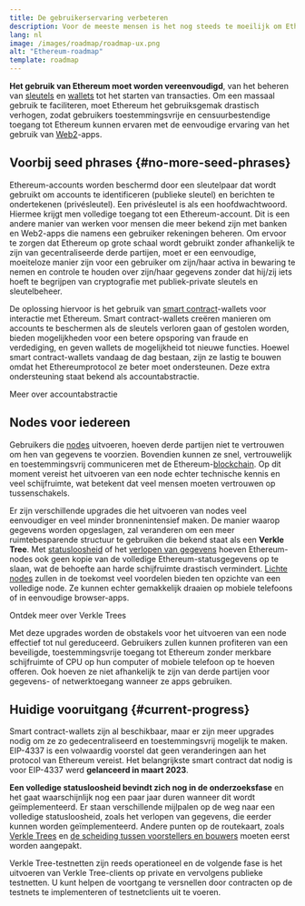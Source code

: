 ```yaml
---
title: De gebruikerservaring verbeteren
description: Voor de meeste mensen is het nog steeds te moeilijk om Ethereum te gebruiken. Om een massaal gebruik aan te moedigen, moet Ethereum de toegangsbarrières drastisch verlagen. Gebruikers moeten kunnen profiteren van gedecentraliseerde, toestemmingsvrije en censuurbestendige toegang tot Ethereum, maar dit moet net zo eenvoudig zijn als het gebruik van een traditionele web2-app.
lang: nl
image: /images/roadmap/roadmap-ux.png
alt: "Ethereum-roadmap"
template: roadmap
---
```


**Het gebruik van Ethereum moet worden vereenvoudigd**, van het beheren van [sleutels](/glossary/#key) en [wallets](/glossary/#wallet) tot het starten van transacties. Om een massaal gebruik te faciliteren, moet Ethereum het gebruiksgemak drastisch verhogen, zodat gebruikers toestemmingsvrije en censuurbestendige toegang tot Ethereum kunnen ervaren met de eenvoudige ervaring van het gebruik van [Web2](/glossary/#web2)-apps.

## Voorbij seed phrases {#no-more-seed-phrases}

Ethereum-accounts worden beschermd door een sleutelpaar dat wordt gebruikt om accounts te identificeren (publieke sleutel) en berichten te ondertekenen (privésleutel). Een privésleutel is als een hoofdwachtwoord. Hiermee krijgt men volledige toegang tot een Ethereum-account. Dit is een andere manier van werken voor mensen die meer bekend zijn met banken en Web2-apps die namens een gebruiker rekeningen beheren. Om ervoor te zorgen dat Ethereum op grote schaal wordt gebruikt zonder afhankelijk te zijn van gecentraliseerde derde partijen, moet er een eenvoudige, moeiteloze manier zijn voor een gebruiker om zijn/haar activa in bewaring te nemen en controle te houden over zijn/haar gegevens zonder dat hij/zij iets hoeft te begrijpen van cryptografie met publiek-private sleutels en sleutelbeheer.

De oplossing hiervoor is het gebruik van [smart contract](/glossary/#smart-contract)-wallets voor interactie met Ethereum. Smart contract-wallets creëren manieren om accounts te beschermen als de sleutels verloren gaan of gestolen worden, bieden mogelijkheden voor een betere opsporing van fraude en verdediging, en geven wallets de mogelijkheid tot nieuwe functies. Hoewel smart contract-wallets vandaag de dag bestaan, zijn ze lastig te bouwen omdat het Ethereumprotocol ze beter moet ondersteunen. Deze extra ondersteuning staat bekend als accountabstractie.

<ButtonLink variant="outline-color" href="/roadmap/account-abstraction/">Meer over accountabstractie</ButtonLink>

## Nodes voor iedereen

Gebruikers die [nodes](/glossary/#node) uitvoeren, hoeven derde partijen niet te vertrouwen om hen van gegevens te voorzien. Bovendien kunnen ze snel, vertrouwelijk en toestemmingsvrij communiceren met de Ethereum-[blockchain](/glossary/#blockchain). Op dit moment vereist het uitvoeren van een node echter technische kennis en veel schijfruimte, wat betekent dat veel mensen moeten vertrouwen op tussenschakels.

Er zijn verschillende upgrades die het uitvoeren van nodes veel eenvoudiger en veel minder bronnenintensief maken. De manier waarop gegevens worden opgeslagen, zal veranderen om een meer ruimtebesparende structuur te gebruiken die bekend staat als een **Verkle Tree**. Met [statusloosheid](/roadmap/statelessness) of het [verlopen van gegevens](/roadmap/statelessness/#data-expiry) hoeven Ethereum-nodes ook geen kopie van de volledige Ethereum-statusgegevens op te slaan, wat de behoefte aan harde schijfruimte drastisch vermindert. [Lichte nodes](/developers/docs/nodes-and-clients/light-clients/) zullen in de toekomst veel voordelen bieden ten opzichte van een volledige node. Ze kunnen echter gemakkelijk draaien op mobiele telefoons of in eenvoudige browser-apps.

<ButtonLink variant="outline-color" href="/roadmap/verkle-trees/">Ontdek meer over Verkle Trees</ButtonLink>

Met deze upgrades worden de obstakels voor het uitvoeren van een node effectief tot nul gereduceerd. Gebruikers zullen kunnen profiteren van een beveiligde, toestemmingsvrije toegang tot Ethereum zonder merkbare schijfruimte of CPU op hun computer of mobiele telefoon op te hoeven offeren. Ook hoeven ze niet afhankelijk te zijn van derde partijen voor gegevens- of netwerktoegang wanneer ze apps gebruiken.

## Huidige vooruitgang {#current-progress}

Smart contract-wallets zijn al beschikbaar, maar er zijn meer upgrades nodig om ze zo gedecentraliseerd en toestemmingsvrij mogelijk te maken. EIP-4337 is een volwaardig voorstel dat geen veranderingen aan het protocol van Ethereum vereist. Het belangrijkste smart contract dat nodig is voor EIP-4337 werd **gelanceerd in maart 2023**.

**Een volledige statusloosheid bevindt zich nog in de onderzoeksfase** en het gaat waarschijnlijk nog een paar jaar duren wanneer dit wordt geïmplementeerd. Er staan verschillende mijlpalen op de weg naar een volledige statusloosheid, zoals het verlopen van gegevens, die eerder kunnen worden geïmplementeerd. Andere punten op de routekaart, zoals [Verkle Trees](/roadmap/verkle-trees/) en [de scheiding tussen voorstellers en bouwers](/roadmap/pbs/) moeten eerst worden aangepakt.

Verkle Tree-testnetten zijn reeds operationeel en de volgende fase is het uitvoeren van Verkle Tree-clients op private en vervolgens publieke testnetten. U kunt helpen de voortgang te versnellen door contracten op de testnets te implementeren of testnetclients uit te voeren.
